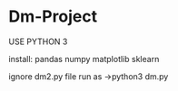 # Dm-Project

USE PYTHON 3

install:
  pandas 
  numpy
  matplotlib
  sklearn
  
  ignore dm2.py file
  run as ->python3 dm.py


